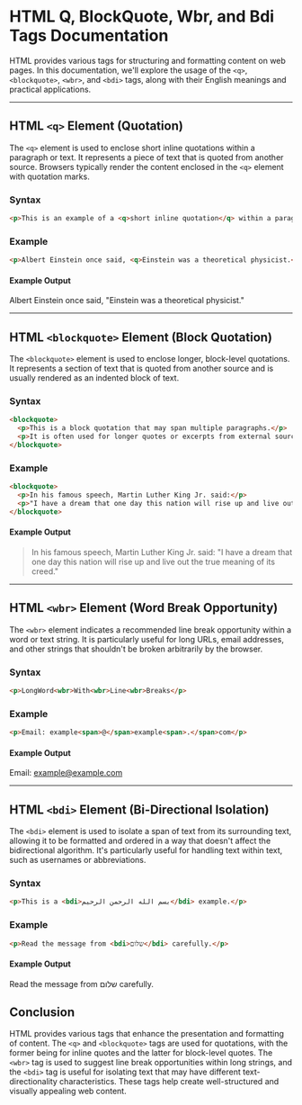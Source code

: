 # HTML Q, BlockQuote, Wbr, and Bdi Tags Documentation

HTML provides various tags for structuring and formatting content on web pages. In this documentation, we'll explore the usage of the `<q>`, `<blockquote>`, `<wbr>`, and `<bdi>` tags, along with their English meanings and practical applications.

---

## HTML `<q>` Element (Quotation)

The `<q>` element is used to enclose short inline quotations within a paragraph or text. It represents a piece of text that is quoted from another source. Browsers typically render the content enclosed in the `<q>` element with quotation marks.

### Syntax

```html
<p>This is an example of a <q>short inline quotation</q> within a paragraph.</p>
```

### Example

```html
<p>Albert Einstein once said, <q>Einstein was a theoretical physicist.</q></p>
```

#### Example Output

Albert Einstein once said, "Einstein was a theoretical physicist."

---

## HTML `<blockquote>` Element (Block Quotation)

The `<blockquote>` element is used to enclose longer, block-level quotations. It represents a section of text that is quoted from another source and is usually rendered as an indented block of text.

### Syntax

```html
<blockquote>
  <p>This is a block quotation that may span multiple paragraphs.</p>
  <p>It is often used for longer quotes or excerpts from external sources.</p>
</blockquote>
```

### Example

```html
<blockquote>
  <p>In his famous speech, Martin Luther King Jr. said:</p>
  <p>"I have a dream that one day this nation will rise up and live out the true meaning of its creed."</p>
</blockquote>
```

#### Example Output

> In his famous speech, Martin Luther King Jr. said:
> "I have a dream that one day this nation will rise up and live out the true meaning of its creed."

---

## HTML `<wbr>` Element (Word Break Opportunity)

The `<wbr>` element indicates a recommended line break opportunity within a word or text string. It is particularly useful for long URLs, email addresses, and other strings that shouldn't be broken arbitrarily by the browser.

### Syntax

```html
<p>LongWord<wbr>With<wbr>Line<wbr>Breaks</p>
```

### Example

```html
<p>Email: example<span>@</span>example<span>.</span>com</p>
```

#### Example Output

Email: example@example.com

---

## HTML `<bdi>` Element (Bi-Directional Isolation)

The `<bdi>` element is used to isolate a span of text from its surrounding text, allowing it to be formatted and ordered in a way that doesn't affect the bidirectional algorithm. It's particularly useful for handling text within text, such as usernames or abbreviations.

### Syntax

```html
<p>This is a <bdi>بسم الله الرحمن الرحيم</bdi> example.</p>
```

### Example

```html
<p>Read the message from <bdi>שלום</bdi> carefully.</p>
```

#### Example Output

Read the message from שלום carefully.

## Conclusion

HTML provides various tags that enhance the presentation and formatting of content. The `<q>` and `<blockquote>` tags are used for quotations, with the former being for inline quotes and the latter for block-level quotes. The `<wbr>` tag is used to suggest line break opportunities within long strings, and the `<bdi>` tag is useful for isolating text that may have different text-directionality characteristics. These tags help create well-structured and visually appealing web content.

